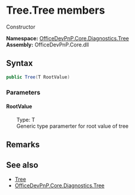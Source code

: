 # Tree.Tree members 
 Constructor   

**Namespace:** [OfficeDevPnP.Core.Diagnostics.Tree](OfficeDevPnP.Core.Diagnostics.Tree.md)  
**Assembly:** OfficeDevPnP.Core.dll  
## Syntax
```C#
public Tree(T RootValue)
```
### Parameters
#### RootValue  
&emsp;&emsp;Type: T  
&emsp;&emsp;Generic type paramerter for root value of tree  


## Remarks
  
## See also
- [Tree](OfficeDevPnP.Core.Diagnostics.Tree.Tree.md)
- [OfficeDevPnP.Core.Diagnostics.Tree](OfficeDevPnP.Core.Diagnostics.Tree.md)
